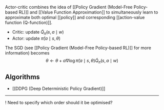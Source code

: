 Actor-critic combines the idea of [[Policy Gradient (Model-Free Policy-based RL)]] and [[Value Function Approximation]] to simultaneously learn to approximate both optimal [[policy]] and corresponding [[action-value function (Q-function)]].
- Critic: update $\tilde{Q}_{\tilde{\pi}}(s, a \mid w)$
- Actor: update $\tilde{\pi}(a \mid s, \theta)$

The SGD (see [[Policy Gradient (Model-Free Policy-based RL)]] for more information) becomes
$$\theta \leftarrow \theta + \alpha \nabla \log \tilde{\pi}(a \mid s, \theta) \tilde{Q}_{\tilde{\pi}}(s, a \mid w)$$

## Algorithms
- [[DDPG (Deep Deterministic Policy Gradient)]]

---
! Need to specify which order should it be optimised?